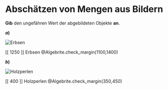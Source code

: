 <!--
version:  0.0.1

language: de

@style
main > *:not(:last-child) {
  margin-bottom: 3rem;
}

input {
    text-align: center;
}

.flex-container {
    display: flex;
    flex-wrap: wrap;
    align-items: stretch;
    gap: 20px;
}

.flex-child {
    flex: 1;
    min-width: 350px;
    margin-right: 20px;
}

@media (max-width: 400px) {
    .flex-child {
        flex: 100%;
        margin-right: 0;
    }
}
@end

formula: \carry   \textcolor{red}{\scriptsize #1}
formula: \digit   \rlap{\carry{#1}}\phantom{#2}#2
formula: \permil  \text{‰}

import: https://raw.githubusercontent.com/LiaTemplates/Tikz-Jax/main/README.md

script: https://cdn.jsdelivr.net/gh/LiaTemplates/Tikz-Jax@main/dist/index.js
import: https://raw.githubusercontent.com/liaTemplates/algebrite/master/README.md


tags: Überschlagen, sehr leicht, sehr niedrig, Angeben

comment: Kannst du einschätzen wie viele Objekte auf dem Bild abgebildet sind? 

author: Martin Lommatzsch

-->




# Abschätzen von Mengen aus Bildern

**Gib** den ungefähren Wert der abgebildeten Objekte **an**.

<section class="flex-container">

<div class="flex-child">

__$a)\;\;$__

![Erbsen](../pics/circa1.jpg)

[[ 1250 ]] Erbsen
@Algebrite.check_margin(1100,1400)

</div>
<div class="flex-child">

__$b)\;\;$__ 

![Holzperlen](../pics/circa2.jpg)

[[ 400  ]] Holzperlen
@Algebrite.check_margin(350,450)

</div> 
</section>


